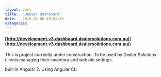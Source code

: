 ```yaml
---
layout: post
title:  "Dealer Dashboard"
date:   2016-12-06 19:01:03
categories: 
---
```


#### [http://development.v3.dashboard.dealersolutions.com.au/](http://development.v3.dashboard.dealersolutions.com.au/)

This is project currently under construction. To be used by Dealer Solutions clients managing their inventory and website settings.

built in Angular 2. Using Angular CLI
